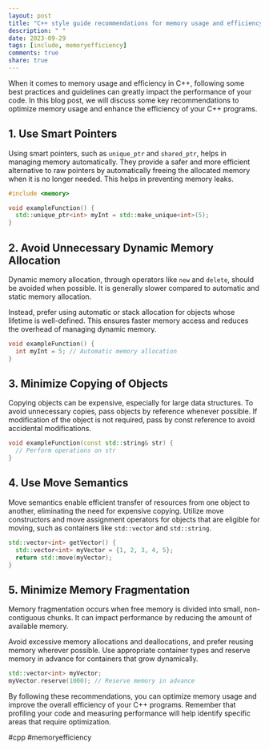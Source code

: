```yaml
---
layout: post
title: "C++ style guide recommendations for memory usage and efficiency."
description: " "
date: 2023-09-29
tags: [include, memoryefficiency]
comments: true
share: true
---
```


When it comes to memory usage and efficiency in C++, following some best practices and guidelines can greatly impact the performance of your code. In this blog post, we will discuss some key recommendations to optimize memory usage and enhance the efficiency of your C++ programs.

## 1. Use Smart Pointers

Using smart pointers, such as `unique_ptr` and `shared_ptr`, helps in managing memory automatically. They provide a safer and more efficient alternative to raw pointers by automatically freeing the allocated memory when it is no longer needed. This helps in preventing memory leaks.

```cpp
#include <memory>

void exampleFunction() {
  std::unique_ptr<int> myInt = std::make_unique<int>(5);
}
```

## 2. Avoid Unnecessary Dynamic Memory Allocation

Dynamic memory allocation, through operators like `new` and `delete`, should be avoided when possible. It is generally slower compared to automatic and static memory allocation.

Instead, prefer using automatic or stack allocation for objects whose lifetime is well-defined. This ensures faster memory access and reduces the overhead of managing dynamic memory.

```cpp
void exampleFunction() {
  int myInt = 5; // Automatic memory allocation
}
```

## 3. Minimize Copying of Objects

Copying objects can be expensive, especially for large data structures. To avoid unnecessary copies, pass objects by reference whenever possible. If modification of the object is not required, pass by const reference to avoid accidental modifications.

```cpp
void exampleFunction(const std::string& str) {
  // Perform operations on str
}
```

## 4. Use Move Semantics

Move semantics enable efficient transfer of resources from one object to another, eliminating the need for expensive copying. Utilize move constructors and move assignment operators for objects that are eligible for moving, such as containers like `std::vector` and `std::string`.

```cpp
std::vector<int> getVector() {
  std::vector<int> myVector = {1, 2, 3, 4, 5};
  return std::move(myVector);
}
```

## 5. Minimize Memory Fragmentation

Memory fragmentation occurs when free memory is divided into small, non-contiguous chunks. It can impact performance by reducing the amount of available memory.

Avoid excessive memory allocations and deallocations, and prefer reusing memory wherever possible. Use appropriate container types and reserve memory in advance for containers that grow dynamically.

```cpp
std::vector<int> myVector;
myVector.reserve(1000); // Reserve memory in advance
```

By following these recommendations, you can optimize memory usage and improve the overall efficiency of your C++ programs. Remember that profiling your code and measuring performance will help identify specific areas that require optimization.

#cpp #memoryefficiency